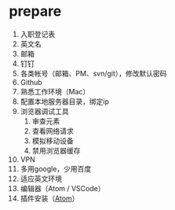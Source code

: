 # prepare

1. 入职登记表
2. 英文名
3. 邮箱
4. 钉钉
5. 各类帐号（邮箱、PM、svn/git），修改默认密码
6. Github
7. 熟悉工作环境（Mac）
8. 配置本地服务器目录，绑定ip
9. 浏览器调试工具
   1. 审查元素
   2. 查看网络请求
   3. 模拟移动设备
   4. 禁用浏览器缓存
10. VPN
   1. 多用google，少用百度
   2. 适应英文环境
11. 编辑器（Atom / VSCode）
12. 插件安装（[Atom](https://github.com/fpg-wx/training/blob/master/doc/atom-plugins.md)）

